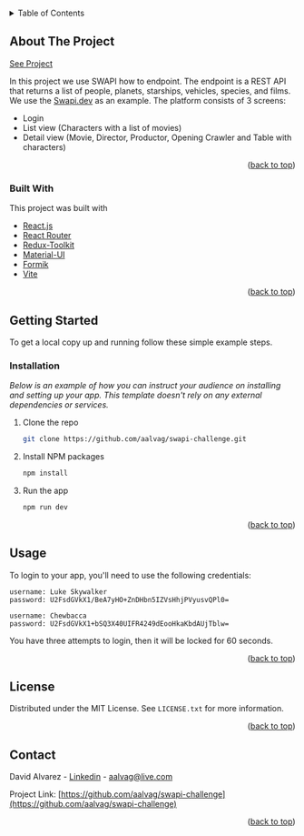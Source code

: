 <div id="top"></div>

<!-- PROJECT LOGO -->
<br />
<!-- TABLE OF CONTENTS -->
<details>
  <summary>Table of Contents</summary>
  <ol>
    <li>
      <a href="#about-the-project">About The Project</a>
      <ul>
        <li><a href="#built-with">Built With</a></li>
      </ul>
    </li>
    <li>
      <a href="#getting-started">Getting Started</a>
      <ul>
        <li><a href="#installation">Installation</a></li>
      </ul>
    </li>
    <li><a href="#usage">Usage</a></li>
    <li><a href="#license">License</a></li>
    <li><a href="#contact">Contact</a></li>
  </ol>
</details>

<!-- ABOUT THE PROJECT -->

## About The Project

[See Project](https://swapi-challenge-beta.vercel.app/)

In this project we use SWAPI how to endpoint. The endpoint is a REST API that returns a list of people, planets, starships, vehicles, species, and films.
We use the [Swapi.dev](https://swapi.dev/) as an example.
The platform consists of 3 screens:

- Login
- List view (Characters with a list of movies)
- Detail view (Movie, Director, Productor, Opening Crawler and Table with characters)

<p align="right">(<a href="#top">back to top</a>)</p>

### Built With

This project was built with

- [React.js](https://reactjs.org/)
- [React Router](https://reacttraining.com/react-router/web/guides/quick-start)
- [Redux-Toolkit](https://redux-toolkit.js.org/)
- [Material-UI](https://material-ui.com/)
- [Formik](https://jaredpalmer.com/formik/)
- [Vite](https://vitejs.com/)

<p align="right">(<a href="#top">back to top</a>)</p>

<!-- GETTING STARTED -->

## Getting Started

To get a local copy up and running follow these simple example steps.

### Installation

_Below is an example of how you can instruct your audience on installing and setting up your app. This template doesn't rely on any external dependencies or services._

1. Clone the repo
   ```sh
   git clone https://github.com/aalvag/swapi-challenge.git
   ```
2. Install NPM packages
   ```sh
   npm install
   ```
3. Run the app
   ```js
   npm run dev
   ```

<p align="right">(<a href="#top">back to top</a>)</p>

<!-- USAGE EXAMPLES -->

## Usage

To login to your app, you'll need to use the following credentials:

    username: Luke Skywalker
    password: U2FsdGVkX1/BeA7yHO+ZnDHbn5IZVsHhjPVyusvQPl0=

    username: Chewbacca
    password: U2FsdGVkX1+bSQ3X40UIFR4249dEooHkaKbdAUjTblw=

You have three attempts to login, then it will be locked for 60 seconds.

<p align="right">(<a href="#top">back to top</a>)</p>

<!-- LICENSE -->

## License

Distributed under the MIT License. See `LICENSE.txt` for more information.

<p align="right">(<a href="#top">back to top</a>)</p>

<!-- CONTACT -->

## Contact

David Alvarez - [Linkedin](www.linkedin.com/in/ale-david-alvarez) - aalvag@live.com

Project Link: [https://github.com/aalvag/swapi-challenge](https://github.com/aalvag/swapi-challenge)

<p align="right">(<a href="#top">back to top</a>)</p>
